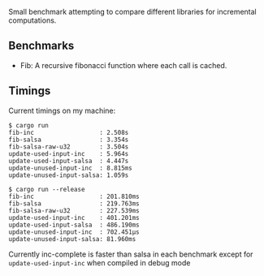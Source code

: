 Small benchmark attempting to compare different libraries for incremental computations.

## Benchmarks

- Fib: A recursive fibonacci function where each call is cached.

## Timings

Current timings on my machine:

```
$ cargo run
fib-inc                  : 2.508s
fib-salsa                : 3.354s
fib-salsa-raw-u32        : 3.504s
update-used-input-inc    : 5.964s
update-used-input-salsa  : 4.447s
update-unused-input-inc  : 8.815ms
update-unused-input-salsa: 1.059s

$ cargo run --release
fib-inc                  : 201.810ms
fib-salsa                : 219.763ms
fib-salsa-raw-u32        : 227.539ms
update-used-input-inc    : 401.201ms
update-used-input-salsa  : 486.190ms
update-unused-input-inc  : 702.451µs
update-unused-input-salsa: 81.960ms
```
Currently inc-complete is faster than salsa in each benchmark except for `update-used-input-inc` when compiled in debug mode
